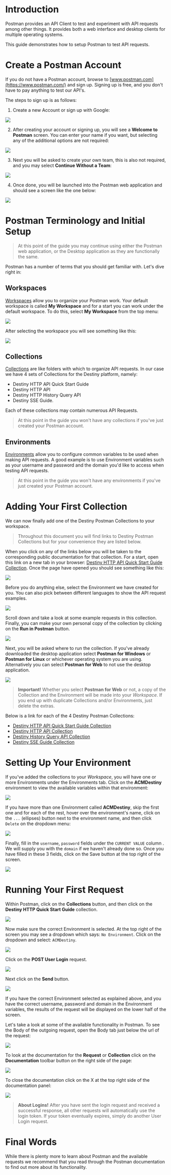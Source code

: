 # Introduction

Postman provides an API Client to test and experiment with API requests among other
things. It provides both a web interface and desktop clients for multiple operating systems.

This guide demonstrates how to setup Postman to test API requests.

# Create a Postman Account

If you do not have a Postman account, browse to [www.postman.com](https://www.postman.com/)
and sign up. Signing up is free, and you don't have to pay anything to test our API's.

The steps to sign up is as follows:

1. Create a new Account or sign up with Google:

![](postman_signup.png)

2. After creating your account or signing up, you will see a **Welcome to Postman** screen. 
   You can enter your name if you want, but selecting any of the additional options are
   not required:

![](welcome_to_postman.png)

3. Next you will be asked to create your own team, this is also not required, and you may
   select **Continue Without a Team**:
   
![](postman_teams.png)

4. Once done, you will be launched into the Postman web application and should see a screen
   like the one below:

![](postman_home.png)

# Postman Terminology and Initial Setup

> At this point of the guide you may continue using either the Postman web 
> application, or the Desktop application as they are functionally the same.

Postman has a number of terms that you should get familiar with. Let's dive right in:

## Workspaces

[Workspaces](https://learning.postman.com/docs/collaborating-in-postman/using-workspaces/creating-workspaces/)
allow you to organize your Postman work. Your default workspace is called **My Workspace**
and for a start you can work under the default workspace. To do this, select **My Workspace**
from the top menu:

![](workspace_selection.png)

After selecting the workspace you will see something like this:

![](my_workspace.png)

## Collections

[Collections](https://learning.postman.com/docs/sending-requests/intro-to-collections/) 
are like folders with which to organize API requests. In our case we have 4 sets of 
Collections for the Destiny platform, namely:

* Destiny HTTP API Quick Start Guide
* Destiny HTTP API 
* Destiny HTTP History Query API
* Destiny SSE Guide.

Each of these collections may contain numerous API Requests.

> At this point in the guide you won't have any collections if you've 
> just created your Postman account.

## Environments

[Environments](https://learning.postman.com/docs/sending-requests/managing-environments/) allow you to configure common variables to be used when making API requests.
A good example is to use Environment variables such as your username and password and the
domain you'd like to access when testing API requests.

> At this point in the guide you won't have any environments if you've
> just created your Postman account.

# Adding Your First Collection

We can now finally add one of the Destiny Postman Collections to your workspace. 

> Throughout this document you will find links to Destiny Postman Collections but 
> for your convenience they are listed below.

When you click on any of the links below you will be taken to the corresponding
public documentation for that collection. For a start, open this link
on a new tab in your browser: [Destiny HTTP API Quick Start Guide Collection](https://documenter.getpostman.com/view/217817/TzRLnWoy). 
Once the page have opened you should see something like this:

![](run_in_postman_01.png)

Before you do anything else, select the Environment we have created for you. You can also
pick between different languages to show the API request examples.

![](run_in_postman_02.png)

Scroll down and take a look at some example requests in this collection. Finally, you can
make your own personal copy of the collection by clicking on the 
**Run in Postman** button.

![](run_in_postman_03.png)

Next, you will be asked where to run the collection. If you've already downloaded the
desktop application select **Postman for Windows** or **Postman for Linux** or whichever
operating system you are using. Alternatively you can select **Postman for Web** to not
use the desktop application.

![](run_in_postman_04.png)

> **Important!** Whether you select **Postman for Web** or not, a copy of the Collection
> and the Environment will be made into your *Workspace*. If you end up with duplicate
> Collections and/or Environments, just delete the extras. 

Below is a link for each of the 4 Destiny Postman Collections:

* [Destiny HTTP API Quick Start Guide Collection](https://documenter.getpostman.com/view/217817/TzRLnWoy)
* [Destiny HTTP API Collection](https://documenter.getpostman.com/view/217817/TzRLnWp3)
* [Destiny History Query API Collection](https://documenter.getpostman.com/view/217817/TzRLnWp8)
* [Destiny SSE Guide Collection](https://documenter.getpostman.com/view/217817/TzRLnWp4)

# Setting Up Your Environment

If you've added the collections to your *Workspace*, you will have one or more Environments
under the Environments tab. Click on the **ACMDestiny** environment to view the available
variables within that environment:

![](acmdestiny_environment.png)

If you have more than one Environment called **ACMDestiny**, skip the first one and for
each of the rest, hover over the environment's name, click on the `...` (ellipses) button 
next to the environment name, and then click `Delete` on the dropdown menu:

![](environment_delete.png)

Finally, fill in the `username`, `password` fields under the `CURRENT VALUE` column . 
We will supply you with the `domain` if we haven't already done so. Once you have 
filled in these 3 fields, click on the Save button at the top right of the screen.

![](environment_save.png)

# Running Your First Request

Within Postman, click on the **Collections** button, and then click on the
**Destiny HTTP Quick Start Guide** collection.

![](collection_select.png)

Now make sure the correct Environment is selected. At the top right of the screen you
may see a dropdown which says: `No Environment`. Click on the dropdown and select:
`ACMDestiny`.

![](environment_select.png)

Click on the **POST User Login** request.

![](request_login_select.png)

Next click on the **Send** button.

![](request_login_send.png)

If you have the correct Environment selected as explained above, and you have the
correct username, password and domain in the Environment variables, the results
of the request will be displayed on the lower half of the screen.

Let's take a look at some of the available functionality in Postman. To see the
Body of the outgoing request, open the Body tab just below the url of the request:

![](request_body.png)

To look at the documentation for the **Request** or **Collection** click on the
**Documentation** toolbar button on the right side of the page:

![](request_documention_open.png)

To close the documentation click on the X at the top right side of the documentation
panel:

![](request_documention_close.png)

> **About Logins!** After you have sent the login request and received a successful
> response, all other requests will automatically use the login token. If your
> token eventually expires, simply do another User Login request.

# Final Words

While there is plenty more to learn about Postman and the available requests we
recommend that you read through the Postman documentation to find out more about
its functionality.
